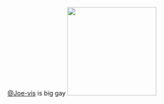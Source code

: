 [@Joe-vis](https://github.com/Joe-vis) is big gay
<img src="https://i.imgur.com/IRm53Tl.png" width="200" height="200" />
